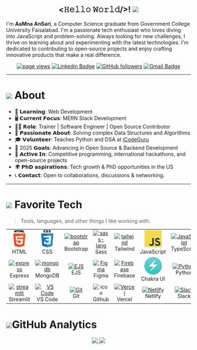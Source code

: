 <!-- <h2 align="center"> Hi &lt;𝚌𝚘𝚍𝚎𝚛𝚜/&gt;! <img src="https://raw.githubusercontent.com/ABSphreak/ABSphreak/master/gifs/Hi.gif" width="30px"> </h2> -->
<h2 align="center"> &lt;𝙷𝚎𝚕𝚕𝚘 𝚆𝚘𝚛𝚕𝚍/&gt;! <img src="https://github.com/TheDudeThatCode/TheDudeThatCode/blob/master/Assets/Earth.gif" width="31px"> </h2>


I'm **AaMna AnSari**, a Computer Science graduate from Government College University Faisalabad. I'm a passionate tech enthusiast who loves diving into JavaScript and problem-solving. Always looking for new challenges, I thrive on learning about and experimenting with the latest technologies. I'm dedicated to contributing to open-source projects and enjoy crafting innovative products that make a real difference.

<div align="center">

[![page views](https://komarev.com/ghpvc/?username=aamna-ansari&color=ff3377)](https://github.com/aamna-ansari/)
[![Linkedin Badge](https://img.shields.io/badge/-aamnansari-blue?style=flat-square&logo=Linkedin&logoColor=white&link=https://www.linkedin.com/in/aamnansari/)](https://www.linkedin.com/in/aamnansari/)
[![GitHub followers](https://img.shields.io/github/followers/aamna-ansari?label=Follow&style=social)](https://github.com/aamna-ansari/)
[![Gmail Badge](https://img.shields.io/badge/-theaamnansari@gmail.com-c14438?style=flat-square&logo=Gmail&logoColor=white&link=mailto:theaamnansari@gmail.com)](mailto:theaamnansari@gmail.com)
<!--[![LeetCode Solved Problems](https://img.shields.io/badge/dynamic/json?style=flat-square&labelColor=black&color=%23ffa116&label=Solved&query=solved&url=https%3A%2F%2Fleetcode-badge.vercel.app%2Fapi%2Fusers%2Faamna-ansari&logo=leetcode&logoColor=yellow)](https://leetcode.com/u/aamna-ansari/) -->

</div>

---
     
<!-- <h1 align="left"> <img src="https://user-images.githubusercontent.com/74038190/216649417-9acc58df-9186-4132-ad43-819a57babb67.gif" width="50px"> About </h1> -->
 <h1 align="left"> <img src="https://media.giphy.com/media/ObNTw8Uzwy6KQ/giphy.gif" width="34px"> About </h1> 
<!-- <h1 align="left"> <img src="https://user-images.githubusercontent.com/74038190/216656959-bdd9b5f2-9fc8-438e-bbf3-3674c39ec746.gif" width="60px"> About </h1> -->
  
- 📘  𝗟𝗲𝗮𝗿𝗻𝗶𝗻𝗴: Web Development
- 🖥️ 𝗖𝘂𝗿𝗿𝗲𝗻𝘁 𝗙𝗼𝗰𝘂𝘀: MERN Stack Development
- 👨‍🏫 𝗥𝗼𝗹𝗲: Trainer | Software Engineer | Open Source Contributor
- 🧠 𝗣𝗮𝘀𝘀𝗶𝗼𝗻𝗮𝘁𝗲 𝗔𝗯𝗼𝘂𝘁: Solving complex Data Structures and Algorithms
- 🎓 𝗩𝗼𝗹𝘂𝗻𝘁𝗲𝗲𝗿: Teaches Python and DSA at <a href="https://www.icode.guru" target="_blank">iCodeGuru</a>
- 🥅 2025 𝗚𝗼𝗮𝗹𝘀: Advancing in Open Source & Backend Development
- 🚀 𝗔𝗰𝘁𝗶𝘃𝗲 𝗜𝗻: Competitive programming, international hackathons, and open-source projects
- 🌍 𝗣𝗵𝗗 𝗮𝘀𝗽𝗶𝗿𝗮𝘁𝗶𝗼𝗻𝘀: Tech growth & PhD opportunities in the US
- 📞 𝗖𝗼𝗻𝘁𝗮𝗰𝘁: Open to collaborations, discussions & networking.
--- 
<h1 align="left"> <img src="https://user-images.githubusercontent.com/74038190/212284087-bbe7e430-757e-4901-90bf-4cd2ce3e1852.gif" width="34px"> Favorite Tech</h1>

> Tools, languages, and other things I like working with.

<table>
  <tr>
    <td align="center" width="96">
      <a href="#macropower-tech"> <img src="https://raw.githubusercontent.com/devicons/devicon/master/icons/html5/html5-original-wordmark.svg" alt="html5" width="48" height="48" />
      </a>
      <br>HTML
    </td>
    <td align="center" width="96">
      <a href="#macropower-tech"> <img src="https://raw.githubusercontent.com/devicons/devicon/master/icons/css3/css3-original-wordmark.svg" alt="css3" width="48" height="48" />
      </a>
      <br>CSS
    </td>
    <td align="center" width="96">
      <a href="#macropower-tech"><img src="https://user-images.githubusercontent.com/25181517/183898054-b3d693d4-dafb-4808-a509-bab54cf5de34.png" alt="bootstrap"  width="48" height="48"  />
      </a>
      <br>Bootstrap
    </td>
       <td align="center" width="96">
      <a href="#macropower-tech"><img src="https://www.vectorlogo.zone/logos/sass-lang/sass-lang-icon.svg" alt="sass-lang"  width="48" height="48"  />
      </a>
      <br>Sass
    </td>
       <td align="center" width="96">
      <a href="#macropower-tech"><img src="https://www.vectorlogo.zone/logos/tailwindcss/tailwindcss-icon.svg" alt="tailwind"  width="48" height="48"  />
      </a>
      <br>Tailwind
    </td>
    <td align="center" width="96">
      <a href="#macropower-tech"><img src="https://raw.githubusercontent.com/devicons/devicon/master/icons/javascript/javascript-original.svg"  alt="JavaScript"  width="48" height="48" />
      </a>
      <br>JavaScript
    </td>
       <td align="center" width="96">
      <a href="#macropower-tech"><img src="https://www.vectorlogo.zone/logos/typescriptlang/typescriptlang-icon.svg"  alt="JavaScript"  width="48" height="48" />
      </a>
      <br>TypeScript
    </td>
       <td align="center" width="96">
      <a href="#macropower-tech"><img src="https://www.vectorlogo.zone/logos/reactjs/reactjs-icon.svg"  alt="React"  width="48" height="48" />
      </a>
      <br>React
    </td>
    <td align="center" width="96">
      <a href="#macropower-tech"><img src="https://www.vectorlogo.zone/logos/nodejs/nodejs-icon.svg" alt="NodeJS" width="48" height="48" />
      </a>
      <br>NodeJS
    </td>
  </tr>
     <tr>
          <td align="center" width="96">
      <a href="#macropower-tech"><img src="https://www.vectorlogo.zone/logos/expressjs/expressjs-icon.svg" alt="express" width="48" height="48" />
      </a>
      <br>Express
    </td>
           <td align="center" width="96">
      <a href="#macropower-tech"><img src="https://www.vectorlogo.zone/logos/mongodb/mongodb-icon.svg" alt="mongodb" width="48" height="48" />
      </a>
      <br>MongoDB
    </td>
          <td align="center" width="96">
      <a href="#macropower-tech"><img src="https://github.com/uiwjs/file-icons/blob/master/icon/ejs.svg" alt="EJS" width="48" height="48" />
      </a>
      <br>EJS
    </td>
<!--           <td align="center" width="96">
      <a href="#macropower-tech"><img src="https://github.com/bestofjs/bestofjs/blob/master/apps/bestofjs-nextjs/public/logos/shadcnui.svg" alt="Shadcn" width="48" height="48" />
      </a>
      <br>Shadcn
    </td> -->
          <td align="center" width="96">
      <a href="#macropower-tech"><img src="https://www.vectorlogo.zone/logos/figma/figma-icon.svg" alt="Figma" width="48" height="48" />
      </a>
      <br>Figma
    </td>
       <td align="center" width="96">
      <a href="#macropower-tech"><img src="https://www.vectorlogo.zone/logos/firebase/firebase-icon.svg" alt="Firebase" width="48" height="48" />
      </a>
      <br>Firebase
    </td>
          <td align="center" width="96">
      <a href="#macropower-tech"><img src="https://github.com/bestofjs/bestofjs/blob/master/apps/bestofjs-nextjs/public/logos/chakra-ui.svg" alt="Chakra UI" width="48" height="48" />
      </a>
      <br>Chakra UI
    </td>
          <td align="center" width="96">
      <a href="#macropower-tech"><img src="https://www.vectorlogo.zone/logos/python/python-icon.svg"  alt="Python"  width="48" height="48" />
      </a>
      <br>Python
    </td>
          <td align="center" width="96">
      <a href="#macropower-tech"><img src="https://www.vectorlogo.zone/logos/jupyter/jupyter-icon.svg" alt="jupyter" width="48" height="48" />
      </a>
      <br>Jupyter
    </td>
     </tr>
  <tr>
       <td align="center" width="96">
      <a href="#macropower-tech"><img src="https://github.com/gilbarbara/logos/blob/main/logos/streamlit.svg" alt="streamlit" width="48" height="48" />
      </a>
      <br>Streamlit
    </td>
       <td align="center" width="96">
      <a href="#macropower-tech"><img src="https://www.vectorlogo.zone/logos/visualstudio_code/visualstudio_code-icon.svg" alt="VS Code" width="48" height="48" />
      </a>
      <br>VS Code
    </td>
       <td align="center" width="96">
      <a href="#macropower-tech"><img src="https://www.vectorlogo.zone/logos/git-scm/git-scm-icon.svg" alt="Git" width="48" height="48" />
      </a>
      <br>Git
    </td>
     <td align="center" width="96">
        <img src="https://techstack-generator.vercel.app/github-icon.svg" alt="icon" width="60" height="50" />
      <br>Github
    </td>
       <td align="center" width="96">
      <a href="#macropower-tech"><img src="https://www.vectorlogo.zone/logos/vercel/vercel-icon.svg" alt="Vercel" width="48" height="48" />
      </a>
      <br>Vercel
    </td>
          <td align="center" width="96">
      <a href="#macropower-tech"><img src="https://www.vectorlogo.zone/logos/netlify/netlify-icon.svg" alt="Netlify" width="48" height="48" />
      </a>
      <br>Netlify
    </td>
    <td align="center" width="96">
      <a href="#macropower-tech"><img src="https://www.vectorlogo.zone/logos/slack/slack-icon.svg" alt="Slack" width="48" height="48" />
      </a>
      <br>Slack
    </td>
    <td align="center" width="96">
      <a href="#macropower-tech"><img src="https://www.vectorlogo.zone/logos/trello/trello-icon.svg" alt="Trello" width="48" height="48" />
      </a>
      <br>Trello
    </td>
    <td align="center" width="96">
      <a href="#macropower-tech"><img src="https://www.vectorlogo.zone/logos/getpostman/getpostman-icon.svg" alt="Postman" width="48" height="48" />
      </a>
      <br>Postman
    </td> 
     </tr>
</table>


<!-- <h1><img src="https://i.pinimg.com/originals/65/c4/f4/65c4f452571be1261e9c623f7da488ac.gif" width="45px"> GitHub Analytics </h1> --> 
<!--<h1><img src="https://media.giphy.com/media/iY8CRBdQXODJSCERIr/giphy.gif" width="50px">GitHub Analytics </h1> -->
<h1><img src="https://media3.giphy.com/media/ZjtF698DrjHGcntUCB/giphy.gif" width="50px">GitHub Analytics </h1>


<p align="center">
    <a href="https://github.com/AaMna-AnSari">
          <img height="180em"  src="https://github-readme-stats-git-masterrstaa-rickstaa.vercel.app/api?username=AaMna-AnSari&show_icons=true&theme=radical&include_all_commits=true&count_private=true&"/> 
          <img height="180em"  src="https://github-readme-stats-eight-theta.vercel.app/api/top-langs/?username=AaMna-AnSari&layout=compact&langs_count=8&theme=radical&"/>
     </a> 
<!--      <img width="82%" src="https://github-readme-streak-stats.herokuapp.com/?user=AaMna-AnSari&show_icons=true&locale=en&layout=demo&theme=dracula&hide_border=true"/> -->
<!--      <img width="83%" src="https://github-readme-streak-stats.herokuapp.com/?user=AaMna-AnSari&show_icons=true&locale=en&layout=demo&theme=radical&"/> -->
</p>
</p>


 
